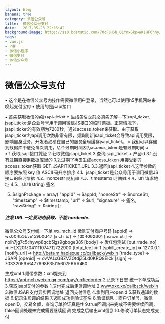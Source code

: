 ```yaml
---
layout: blog
banana: true
category: 微信公众号
title:  微信公众号支付
date:   2017-05-23 22:06:42
background-image: https://ss0.bdstatic.com/70cFuHSh_Q1YnxGkpoWK1HF6hhy/it/u=2061838925,3179888277&fm=27&gp=0.jpg
tags:
- vue.js
- PHP
- 微信小程序
- 微信支付
- 微信公众号
---
```


# 微信公众号支付

•	这个是在微信公众号内操作需要微信用户登录，当然也可以使用h5手机网站来唤起支付宝的
•	使用的是jsapi接口
 
•	首先获取微信的的jsapi-ticket
o	生成签名之前必须先了解一下jsapi_ticket，jsapi_ticket是企业号号用于调用微信JS接口的临时票据。正常情况下，jsapi_ticket的有效期为7200秒，通过access_token来获取。由于获取jsapi_ticket的api调用次数非常有限，频繁刷新jsapi_ticket会导致api调用受限，影响自身业务，开发者必须在自己的服务全局缓存jsapi_ticket。
o	我们可以存储到数据库中避免每次调用，给个过期时间因为access_token是有过期时间
o	
•	1.获取jsapi接口凭证
2.获取微信jsapi_ticket
3.查询jsapi_ticket + 产品id
3.1.没有过期直接用数据库里的
3.2.过期了再去生成access_token 用接受到的access_token获取 GET_JSAPITICKET_URL
3.3.返回jsapi_ticket
4.这里参数的顺序要按照 key 值 ASCII 码升序排序
4.1、jsapi_ticket 是公众号用于调用微信JS接口的临时票据
4.2、noncestr 随机串
4.3、timestamp 时间戳
4.4、url 请求地址
4.5、sha1(string) 签名

5. $signPackage = array(
"appId" => $appId,
"nonceStr" => $nonceStr,
"timestamp" => $timestamp,
"url" => $url,
"signature" => 签名,
"rawString" => $string
);

##### 注意 URL 一定要动态获取，不能 hardcode.
微信公众号支付统一下单
wx_mch_id 微信支付商户号码
[appid] => wx004b3b5e159b0d47
[mch_id] => 1304682801
[nonce_str] => nolh7jg7c5dhywp8qcb5igs9gboge385
[body] => 发红包测试
[out_trade_no] => HLX2018041111074712722900
[total_fee] => 1
[spbill_create_ip] => 127.0.0.1
[notify_url] => http://beta.m.haolexue.cc/callback/weixin
[trade_type] => JSAPI
[openid] => ovVALxGBZVZOtdjZ5Ld0KRQ8EICk
[sign] => 703320F976477698F35115607F6AA460

生成xml
1.附带参数：xml提交到 https://api.mch.weixin.qq.com/pay/unifiedorder
2.记录下日志
统一下单成功后 3.获取jsapi支付的参数
1.支付完成后走回调地址
2.www.xxx.xx/callback/weixin
3.微信JSAPI支付异步回调地址 返回支付信息
4.拿到用户openid
5.获取通知的数据
6.记录生回调的结果
7.返回成功则验证签名
8.验证信息：商户订单号，微信openID，交易金额，查询订单验证真是性
9.true回调出来完成不需要继续回调，false回调处理未完成需要继续回调
完成之后输出xml信息
10.修改订单状态完成支付
